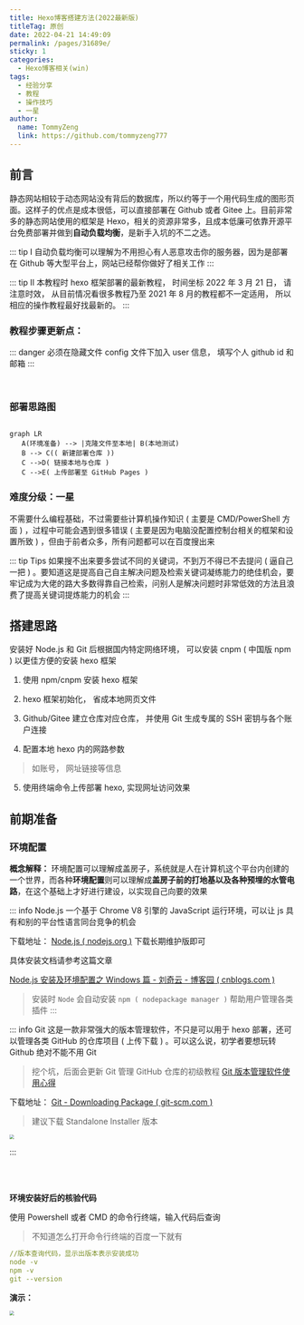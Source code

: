 ```yaml
---
title: Hexo博客搭建方法(2022最新版)
titleTag: 原创
date: 2022-04-21 14:49:09
permalink: /pages/31689e/
sticky: 1
categories:
  - Hexo博客相关(win)
tags:
  - 经验分享
  - 教程
  - 操作技巧
  - 一星
author: 
  name: TommyZeng
  link: https://github.com/tommyzeng777
---
```



## 前言

静态网站相较于动态网站没有背后的数据库，所以约等于一个用代码生成的图形页面。这样子的优点是成本很低，可以直接部署在 Github 或者 Gitee 上。目前非常多的静态网站使用的框架是 Hexo，相关的资源非常多，且成本低廉可依靠开源平台免费部署并做到**自动负载均衡**，是新手入坑的不二之选。<!-- more -->

::: tip Ⅰ
自动负载均衡可以理解为不用担心有人恶意攻击你的服务器，因为是部署在 Github 等大型平台上，网站已经帮你做好了相关工作
:::

::: tip Ⅱ
本教程时 hexo 框架部署的最新教程， 时间坐标 2022 年 3 月 21 日， 请注意时效， 从目前情况看很多教程乃至 2021 年 8 月的教程都不一定适用， 所以相应的操作教程最好找最新的。
:::
### 教程步骤更新点：

::: danger
必须在隐藏文件 config 文件下加入 user 信息， 填写个人 github id 和邮箱
:::

<br>

### 部署思路图


```mermaid

graph LR
   A(环境准备) --> |克隆文件至本地| B(本地测试)
   B --> C(( 新建部署仓库 ))
   C -->D( 链接本地与仓库 )
   C -->E( 上传部署至 GitHub Pages )

```



### 难度分级：一星

不需要什么编程基础，不过需要些计算机操作知识 ( 主要是 CMD/PowerShell 方面 ) ，过程中可能会遇到很多错误 ( 主要是因为电脑没配置控制台相关的框架和设置所致 ) ，但由于前者众多，所有问题都可以在百度搜出来

::: tip Tips
如果搜不出来要多尝试不同的关键词，不到万不得已不去提问 ( 逼自己一把 ) 。要知道这是提高自己自主解决问题及检索关键词凝练能力的绝佳机会，要牢记成为大佬的路大多数得靠自己检索，问别人是解决问题时非常低效的方法且浪费了提高关键词提炼能力的机会
:::

## 搭建思路

安装好 Node.js 和 Git 后根据国内特定网络环境， 可以安装 cnpm ( 中国版 npm ) 以更佳方便的安装 hexo 框架

1.  使用 npm/cnpm 安装 hexo 框架

2.  hexo 框架初始化， 省成本地网页文件

3.  Github/Gitee 建立仓库对应仓库， 并使用 Git 生成专属的 SSH 密钥与各个账户连接

4.  配置本地 hexo 内的网路参数

 > 如账号， 网址链接等信息

5.  使用终端命令上传部署 hexo, 实现网址访问效果

## 前期准备

### 环境配置

**概念解释：**
环境配置可以理解成盖房子，系统就是人在计算机这个平台内创建的一个世界，而各种**环境配置**则可以理解成**盖房子前的打地基以及各种预埋的水管电路**，在这个基础上才好进行建设，以实现自己向要的效果

::: info Node.js
一个基于 Chrome V8 引擎的 JavaScript 运行环境，可以让 js 具有和别的平台性语言同台竞争的机会

下载地址： [Node.js ( nodejs.org )](https://nodejs.org/zh-cn/) 下载长期维护版即可

具体安装文档请参考这篇文章

 [Node.js 安装及环境配置之 Windows 篇 - 刘奇云 - 博客园 ( cnblogs.com )](https://www.cnblogs.com/liuqiyun/p/8133904.html)

> 安装时 `Node` 会自动安装 `npm ( nodepackage manager )` 帮助用户管理各类插件
:::

::: info Git
这是一款非常强大的版本管理软件，不只是可以用于 hexo 部署，还可以管理各类 GitHub 的仓库项目 ( 上传下载 ) 。可以这么说，初学者要想玩转 Github 绝对不能不用 Git

>挖个坑，后面会更新 Git 管理 GitHub 仓库的初级教程
 [Git 版本管理软件使用心得](https://tommyzeng.com/2022/03/05/Git%E7%89%88%E6%9C%AC%E7%AE%A1%E7%90%86%E8%BD%AF%E4%BB%B6%E4%BD%BF%E7%94%A8%E5%BF%83%E5%BE%97/)

下载地址： [Git - Downloading Package ( git-scm.com )](https://git-scm.com/download/win)
> 建议下载 Standalone Installer 版本

<img src="https://cdn.jsdelivr.net/gh/TommyZeng777/picgo/img/202203250546697.png" style="zoom: 50%;" />
<br>

:::


<!--**需要的环境如下**
::: tip Node.js
一个基于 Chrome V8 引擎的 JavaScript 运行环境，可以让 js 具有和别的平台性语言同台竞争的机会

下载地址： [Node.js ( nodejs.org )](https://nodejs.org/zh-cn/) 下载长期维护版即可

具体安装文档请参考这篇文章

 [Node.js 安装及环境配置之 Windows 篇 - 刘奇云 - 博客园 ( cnblogs.com )](https://www.cnblogs.com/liuqiyun/p/8133904.html)

> 安装时 `Node` 会自动安装 `npm ( nodepackage manager )` 帮助用户管理各类插件
:::

::: tip Git
这是一款非常强大的版本管理软件，不只是可以用于 hexo 部署，还可以管理各类 GitHub 的仓库项目 ( 上传下载 ) 。可以这么说，初学者要想玩转 Github 绝对不能不用 Git

>挖个坑，后面会更新 Git 管理 GitHub 仓库的初级教程

下载地址： [Git - Downloading Package ( git-scm.com )](https://git-scm.com/download/win)
> 建议下载 Standalone Installer 版本

<img src="https://cdn.jsdelivr.net/gh/TommyZeng777/picgo/img/202203250546697.png" style="zoom: 50%;" />
:::
-->

<br>
<br>

**环境安装好后的核验代码**

使用 Powershell 或者 CMD 的命令行终端，输入代码后查询

> 不知道怎么打开命令行终端的百度一下就有

```yaml
//版本查询代码，显示出版本表示安装成功
node -v
npm -v
git --version
```

**演示：**

<img src="https://cdn.jsdelivr.net/gh/TommyZeng777/picgo/img/202203250922901.png" style="zoom: 50%;" />


